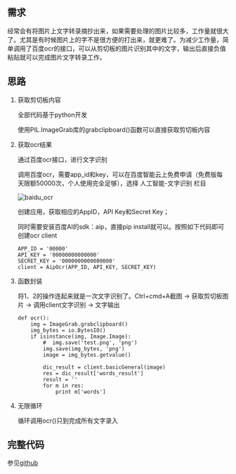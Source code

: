 ## 需求

经常会有将图片上文字转录摘抄出来，如果需要处理的图片比较多，工作量就很大了。尤其是有时候图片上的字不是很方便的打出来，就更难了。为减少工作量，简单调用了百度ocr的接口，可以从剪切板的图片识别其中的文字，输出后直接负值粘贴就可以完成图片文字转录工作。



## 思路

1. 获取剪切板内容

   全部代码基于python开发

   使用PIL.ImageGrab库的grabclipboard()函数可以直接获取剪切板内容

2. 获取ocr结果

   通过百度ocr接口，进行文字识别

   调用百度ocr，需要app_id和key，可以在百度智能云上免费申请（免费版每天限额50000次，个人使用完全足够），选择 人工智能-文字识别 栏目

   ![baidu_ocr](https://MH23333.github.io/images/baidu_ocr.png)

   创建应用，获取相应的AppID，API Key和Secret Key；

   同时需要安装百度AI的sdk：aip，直接pip install就可以。按照如下代码即可创建ocr client

   ```
   APP_ID = '00000'
   API_KEY = '00000000000000'
   SECRET_KEY = '0000000000000000'
   client = AipOcr(APP_ID, API_KEY, SECRET_KEY)
   ```

3. 函数封装

   将1、2的操作连起来就是一次文字识别了。Ctrl+cmd+A截图 -> 获取剪切板图片 -> 调用client文字识别 -> 文字输出

   ```
   def ocr():
       img = ImageGrab.grabclipboard()
       img_bytes = io.BytesIO()
       if isinstance(img, Image.Image):
           #  img.save('test.png', 'png')
           img.save(img_bytes, 'png')
           image = img_bytes.getvalue()
           
           dic_result = client.basicGeneral(image)
           res = dic_result['words_result']
           result = ''
           for m in res:
               print m['words']
   ```

   

4. 无限循环

   循环调用ocr()只到完成所有文字录入



## 完整代码

参见[github](<https://github.com/MH23333/utils/blob/master/ocr.py>)
